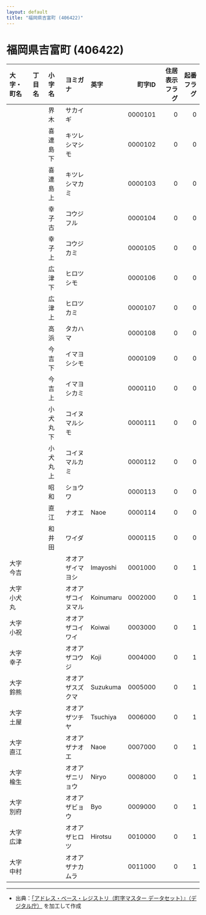 ```yaml
---
layout: default
title: "福岡県吉富町 (406422)"
---
```


# 福岡県吉富町 (406422)

| 大字・町名 | 丁目名 | 小字名 | ヨミガナ | 英字 | 町字ID | 住居表示フラグ | 起番フラグ |
|:--------|:------|:------|:-----------------|:---------------------|--------:|----------:|--------:|
|  |  | 界木 | サカイギ |  | 0000101 | 0 | 0 |
|  |  | 喜連島下 | キツレシマシモ |  | 0000102 | 0 | 0 |
|  |  | 喜連島上 | キツレシマカミ |  | 0000103 | 0 | 0 |
|  |  | 幸子古 | コウジフル |  | 0000104 | 0 | 0 |
|  |  | 幸子上 | コウジカミ |  | 0000105 | 0 | 0 |
|  |  | 広津下 | ヒロツシモ |  | 0000106 | 0 | 0 |
|  |  | 広津上 | ヒロツカミ |  | 0000107 | 0 | 0 |
|  |  | 高浜 | タカハマ |  | 0000108 | 0 | 0 |
|  |  | 今吉下 | イマヨシシモ |  | 0000109 | 0 | 0 |
|  |  | 今吉上 | イマヨシカミ |  | 0000110 | 0 | 0 |
|  |  | 小犬丸下 | コイヌマルシモ |  | 0000111 | 0 | 0 |
|  |  | 小犬丸上 | コイヌマルカミ |  | 0000112 | 0 | 0 |
|  |  | 昭和 | ショウワ |  | 0000113 | 0 | 0 |
|  |  | 直江 | ナオエ | Naoe | 0000114 | 0 | 0 |
|  |  | 和井田 | ワイダ |  | 0000115 | 0 | 0 |
| 大字今吉 |  |  | オオアザイマヨシ | Imayoshi | 0001000 | 0 | 1 |
| 大字小犬丸 |  |  | オオアザコイヌマル | Koinumaru | 0002000 | 0 | 1 |
| 大字小祝 |  |  | オオアザコイワイ | Koiwai | 0003000 | 0 | 1 |
| 大字幸子 |  |  | オオアザコウジ | Koji | 0004000 | 0 | 1 |
| 大字鈴熊 |  |  | オオアザスズクマ | Suzukuma | 0005000 | 0 | 1 |
| 大字土屋 |  |  | オオアザツチヤ | Tsuchiya | 0006000 | 0 | 1 |
| 大字直江 |  |  | オオアザナオエ | Naoe | 0007000 | 0 | 1 |
| 大字楡生 |  |  | オオアザニリョウ | Niryo | 0008000 | 0 | 1 |
| 大字別府 |  |  | オオアザビョウ | Byo | 0009000 | 0 | 1 |
| 大字広津 |  |  | オオアザヒロツ | Hirotsu | 0010000 | 0 | 1 |
| 大字中村 |  |  | オオアザナカムラ |  | 0011000 | 0 | 1 |

---

- 出典：[「アドレス・ベース・レジストリ（町字マスター データセット）』（デジタル庁）](https://www.digital.go.jp/policies/base_registry_address/) を加工して作成